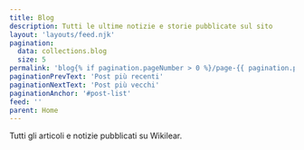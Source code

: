 ```yaml
---
title: Blog
description: Tutti le ultime notizie e storie pubblicate sul sito
layout: 'layouts/feed.njk'
pagination:
  data: collections.blog
  size: 5
permalink: 'blog{% if pagination.pageNumber > 0 %}/page-{{ pagination.pageNumber + 1 }}{% endif %}/'
paginationPrevText: 'Post più recenti'
paginationNextText: 'Post più vecchi'
paginationAnchor: '#post-list'
feed: ''
parent: Home
---
```

Tutti gli articoli e notizie pubblicati su Wikilear.

<div id="post-list" class="heading">
</div>